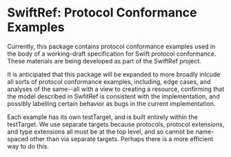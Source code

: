 # SwiftRef:  Protocol Conformance Examples

Currently, this package contains protocol conformance examples used in the body of a working-draft specification for Swift protocol conformance.  These materials are being developed as part of the SwiftRef project.

It is anticipated that this package will be expanded to more broadly inlcude all sorts of protocol conformance examples, including, edge cases, and analyses of the same--all with a view to creating a resource, confirming that the model described in SwfitRef is consistent with the implementation, and possibly labelling certain behavior as bugs in the current implementation.

Each example has its own testTarget, and is built entirely within the testTarget.  We use separate targets because protocols, protocol extensions, and type extensions all must be at the top level, and so cannot be name-spaced other than via separate targets.  Perhaps there is a more efficient way to do this.

